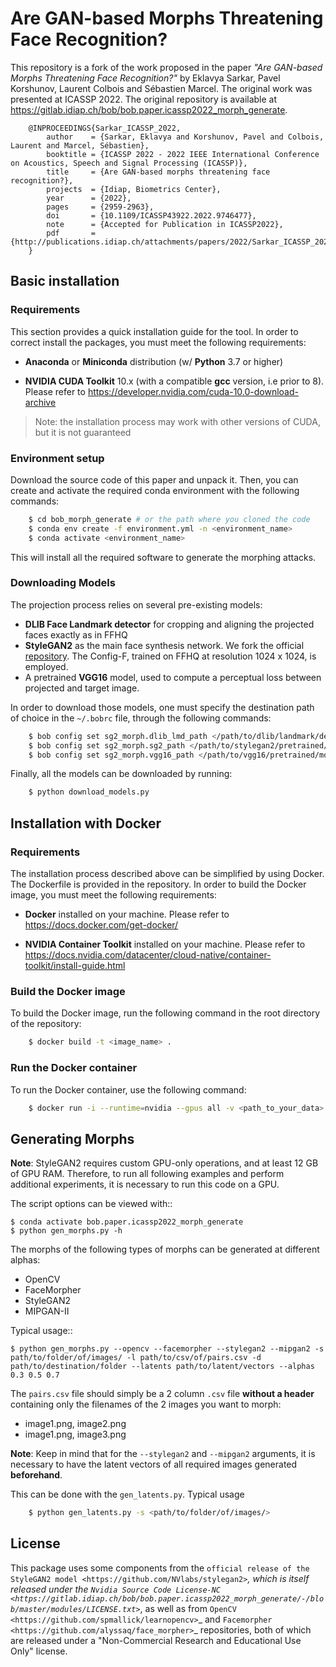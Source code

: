 # Are GAN-based Morphs Threatening Face Recognition?

This repository is a fork of the work proposed in the paper _"Are GAN-based Morphs Threatening Face Recognition?"_ by Eklavya Sarkar, Pavel Korshunov, Laurent Colbois and Sébastien Marcel. The original work was presented at ICASSP 2022. The original repository is available at https://gitlab.idiap.ch/bob/bob.paper.icassp2022_morph_generate.

```
    @INPROCEEDINGS{Sarkar_ICASSP_2022,
        author    = {Sarkar, Eklavya and Korshunov, Pavel and Colbois, Laurent and Marcel, Sébastien},
        booktitle = {ICASSP 2022 - 2022 IEEE International Conference on Acoustics, Speech and Signal Processing (ICASSP)}, 
        title     = {Are GAN-based morphs threatening face recognition?},
        projects  = {Idiap, Biometrics Center},
        year      = {2022},
        pages     = {2959-2963},
        doi       = {10.1109/ICASSP43922.2022.9746477},
        note      = {Accepted for Publication in ICASSP2022},
        pdf       = {http://publications.idiap.ch/attachments/papers/2022/Sarkar_ICASSP_2022.pdf}
    }
``` 

## Basic installation

### Requirements

This section provides a quick installation guide for the tool. In order to correct install the packages, you must meet the following requirements:

* **Anaconda** or **Miniconda** distribution (w/ **Python** 3.7 or higher)

* **NVIDIA CUDA Toolkit** 10.x (with a compatible **gcc** version, i.e prior to 8). Please refer to https://developer.nvidia.com/cuda-10.0-download-archive

> Note: the installation process may work with other versions of CUDA, but it is not guaranteed

### Environment setup

Download the source code of this paper and unpack it. 
Then, you can create and activate the required conda environment with the following commands:

```bash
    $ cd bob_morph_generate # or the path where you cloned the code
    $ conda env create -f environment.yml -n <environment_name>    
    $ conda activate <environment_name>
```
This will install all the required software to generate the morphing attacks.

### Downloading Models

The projection process relies on several pre-existing models:

* **DLIB Face Landmark detector** for cropping and aligning the projected faces exactly as in FFHQ
* **StyleGAN2** as the main face synthesis network. We fork the official [repository](https://github.com/NVlabs/stylegan2). The Config-F, trained on FFHQ at resolution 1024 x 1024, is employed.
* A pretrained **VGG16** model, used to compute a perceptual loss between projected and target image.


In order to download those models, one must specify the destination path of choice in the ```~/.bobrc``` file, through the following commands:

```bash
    $ bob config set sg2_morph.dlib_lmd_path </path/to/dlib/landmark/detector.dat>
    $ bob config set sg2_morph.sg2_path </path/to/stylegan2/pretrained/model.pkl>
    $ bob config set sg2_morph.vgg16_path </path/to/vgg16/pretrained/model.pkl>
```

Finally, all the models can be downloaded by running:

```bash
    $ python download_models.py
```

## Installation with Docker

### Requirements

The installation process described above can be simplified by using Docker. The Dockerfile is provided in the repository. In order to build the Docker image, you must meet the following requirements:

* **Docker** installed on your machine. Please refer to https://docs.docker.com/get-docker/

* **NVIDIA Container Toolkit** installed on your machine. Please refer to https://docs.nvidia.com/datacenter/cloud-native/container-toolkit/install-guide.html

### Build the Docker image
To build the Docker image, run the following command in the root directory of the repository:

```bash
    $ docker build -t <image_name> .
```
### Run the Docker container
To run the Docker container, use the following command:

```bash
    $ docker run -i --runtime=nvidia --gpus all -v <path_to_your_data>:/data -t <image_name>
```

## Generating Morphs

**Note**: StyleGAN2 requires custom GPU-only operations, and at least 12 GB of GPU RAM. Therefore, to run all following examples and perform additional experiments, it is necessary to run this code on a GPU.

The script options can be viewed with::

    $ conda activate bob.paper.icassp2022_morph_generate
    $ python gen_morphs.py -h

The morphs of the following types of morphs can be generated at different alphas:

* OpenCV
* FaceMorpher
* StyleGAN2
* MIPGAN-II

Typical usage::

    $ python gen_morphs.py --opencv --facemorpher --stylegan2 --mipgan2 -s path/to/folder/of/images/ -l path/to/csv/of/pairs.csv -d path/to/destination/folder --latents path/to/latent/vectors --alphas 0.3 0.5 0.7

The ``pairs.csv`` file should simply be a 2 column `.csv` file **without a header** containing only the filenames of the 2 images you want to morph:

* image1.png, image2.png
* image1.png, image3.png

**Note**: Keep in mind that for the ``--stylegan2`` and ``--mipgan2`` arguments, it is necessary to have the latent vectors of all required images generated **beforehand**.

This can be done with the ```gen_latents.py```. Typical usage

```bash
    $ python gen_latents.py -s <path/to/folder/of/images/>
```

License
-------

This package uses some components from the `official release of the StyleGAN2 model <https://github.com/NVlabs/stylegan2>`_, which is itself released under the `Nvidia Source Code License-NC <https://gitlab.idiap.ch/bob/bob.paper.icassp2022_morph_generate/-/blob/master/modules/LICENSE.txt>`_, as well as from `OpenCV <https://github.com/spmallick/learnopencv>`_ and `Facemorpher <https://github.com/alyssaq/face_morpher>`_ repositories, both of which are released under a "Non-Commercial Research and Educational Use Only" license.
